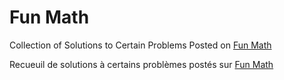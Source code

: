 # Fun Math

Collection of Solutions to Certain Problems Posted on [Fun Math]()

Recueuil de solutions à certains problèmes postés sur [Fun Math]()
